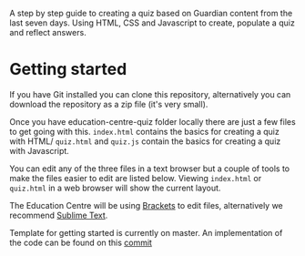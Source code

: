 
A step by step guide to creating a quiz based on Guardian content from the last seven days.
Using HTML, CSS and Javascript to create, populate a quiz and reflect answers.

Getting started
==============

If you have Git installed you can clone this repository, alternatively you can download the repository as a zip file (it's very small).

Once you have education-centre-quiz folder locally there are just a few files to get going with this. 
`index.html` contains the basics for creating a quiz with HTML/
`quiz.html` and `quiz.js` contain the basics for creating a quiz with Javascript.

You can edit any of the three files in a text browser but a couple of tools to make the files easier to edit are listed below. Viewing `index.html` or `quiz.html` in a web browser will show the current layout.

The Education Centre will be using [Brackets](http://brackets.io/) to edit files, alternatively we recommend [Sublime Text](http://www.sublimetext.com/).

Template for getting started is currently on master.
An implementation of the code can be found on this [commit](https://github.com/guardian/education-centre-quiz/tree/bd48ab5394b249f59416521c4885731a4769a804)
